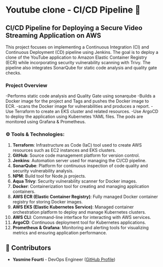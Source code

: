 # Youtube clone - CI/CD Pipeline 🚀
## CI/CD Pipeline for Deploying a Secure Video Streaming Application on AWS

This project focuses on implementing a Continuous Integration (CI) and Continuous Deployment (CD) pipeline using Jenkins. The goal is to deploy a clone of the YouTube application to Amazon Elastic Container Registry (ECR) while incorporating security vulnerability scanning with Trivy. The pipeline also integrates SonarQube for static code analysis and quality gate checks.

### Project Overview

-Performs static code analysis and Quality Gate using sonarqube
-Builds a Docker image for the project and Tags and pushes the Docker image to ECR.
-scans the Docker image for vulnerabilities and produces a report.
-Use Terraform to create an EKS cluster and related resources.
-Use ArgoCD to deploy the application using Kubernetes YAML files. The pods are monitored using Grafana & Prometheus.

### ⚙️  Tools & Technologies:

1. **Terraform**: Infrastructure as Code (IaC) tool used to create AWS resources such as EC2 instances and EKS clusters.  
2. **GitHub**: Source code management platform for version control.  
3. **Jenkins**: Automation server used for managing the CI/CD pipeline.  
4. **SonarQube**: Platform for continuous inspection of code quality and security vulnerability analysis.  
5. **NPM**: Build tool for Node.js projects.  
6. **Aqua Trivy**: Security vulnerability scanner for Docker images.  
7. **Docker**: Containerization tool for creating and managing application containers.  
8. **AWS ECR (Elastic Container Registry)**: Fully managed Docker container registry for storing Docker images.  
9. **AWS EKS (Elastic Kubernetes Service)**: Managed container orchestration platform to deploy and manage Kubernetes clusters.  
10. **AWS CLI**: Command-line interface for interacting with AWS services.  
11. **ArgoCD**: Continuous deployment tool for Kubernetes applications.  
12. **Prometheus & Grafana**: Monitoring and alerting tools for visualizing metrics and ensuring application performance. 

## 🙌 Contributors

- **Yasmine Fourti** - DevOps Engineer ([GitHub Profile](https://github.com/yasminefourti))  




